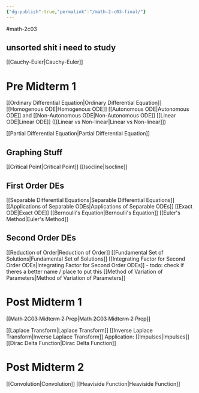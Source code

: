 ```yaml
---
{"dg-publish":true,"permalink":"/math-2-c03-final/"}
---
```


#math-2c03 

## unsorted shit i need to study
[[Cauchy-Euler\|Cauchy-Euler]]


# Pre Midterm 1
[[Ordinary Differential Equation\|Ordinary Differential Equation]]
[[Homogenous ODE\|Homogenous ODE]]
[[Autonomous ODE\|Autonomous ODE]] and [[Non-Autonomous ODE\|Non-Autonomous ODE]]
[[Linear ODE\|Linear ODE]] ([[Linear vs Non-linear\|Linear vs Non-linear]])

[[Partial Differential Equation\|Partial Differential Equation]]

## Graphing Stuff
[[Critical Point\|Critical Point]]
[[Isocline\|Isocline]]

## First Order DEs
[[Separable Differential Equations\|Separable Differential Equations]]
[[Applications of Separable ODEs\|Applications of Separable ODEs]]
[[Exact ODE\|Exact ODE]]
[[Bernoulli's Equation\|Bernoulli's Equation]]
[[Euler's Method\|Euler's Method]]

## Second Order DEs
[[Reduction of Order\|Reduction of Order]]
[[Fundamental Set of Solutions\|Fundamental Set of Solutions]]
[[Integrating Factor for Second Order ODEs\|Integrating Factor for Second Order ODEs]]
	- todo: check if theres a better name / place to put this
[[Method of Variation of Parameters\|Method of Variation of Parameters]]

# Post Midterm 1
~~[[Math 2C03 Midterm 2 Prep\|Math 2C03 Midterm 2 Prep]]~~


[[Laplace Transform\|Laplace Transform]]
[[Inverse Laplace Transform\|Inverse Laplace Transform]]
	Application: [[Impulses\|Impulses]]
[[Dirac Delta Function\|Dirac Delta Function]]
# Post Midterm 2
[[Convolution\|Convolution]]
[[Heaviside Function\|Heaviside Function]]